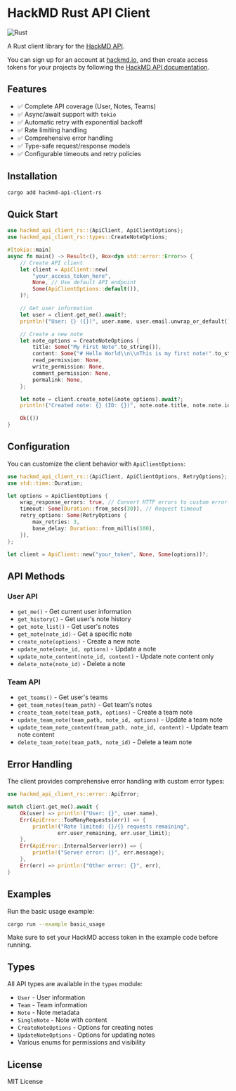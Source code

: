 # HackMD Rust API Client

![Rust](https://img.shields.io/badge/rust-%23000000.svg?style=for-the-badge&logo=rust&logoColor=white)

A Rust client library for the [HackMD API](https://hackmd.io/@docs/HackMD_API_Book).

You can sign up for an account at [hackmd.io](https://hackmd.io/), and then create access tokens for your projects by following the [HackMD API documentation](https://hackmd.io/@hackmd-api/developer-portal).

## Features

- ✅ Complete API coverage (User, Notes, Teams)
- ✅ Async/await support with `tokio`
- ✅ Automatic retry with exponential backoff
- ✅ Rate limiting handling
- ✅ Comprehensive error handling
- ✅ Type-safe request/response models
- ✅ Configurable timeouts and retry policies

## Installation

```bash
cargo add hackmd-api-client-rs
```

## Quick Start

```rust
use hackmd_api_client_rs::{ApiClient, ApiClientOptions};
use hackmd_api_client_rs::types::CreateNoteOptions;

#[tokio::main]
async fn main() -> Result<(), Box<dyn std::error::Error>> {
    // Create API client
    let client = ApiClient::new(
        "your_access_token_here",
        None, // Use default API endpoint
        Some(ApiClientOptions::default()),
    )?;

    // Get user information
    let user = client.get_me().await?;
    println!("User: {} ({})", user.name, user.email.unwrap_or_default());

    // Create a new note
    let note_options = CreateNoteOptions {
        title: Some("My First Note".to_string()),
        content: Some("# Hello World\\n\\nThis is my first note!".to_string()),
        read_permission: None,
        write_permission: None,
        comment_permission: None,
        permalink: None,
    };

    let note = client.create_note(&note_options).await?;
    println!("Created note: {} (ID: {})", note.note.title, note.note.id);

    Ok(())
}
```

## Configuration

You can customize the client behavior with `ApiClientOptions`:

```rust
use hackmd_api_client_rs::{ApiClient, ApiClientOptions, RetryOptions};
use std::time::Duration;

let options = ApiClientOptions {
    wrap_response_errors: true, // Convert HTTP errors to custom error types
    timeout: Some(Duration::from_secs(30)), // Request timeout
    retry_options: Some(RetryOptions {
        max_retries: 3,
        base_delay: Duration::from_millis(100),
    }),
};

let client = ApiClient::new("your_token", None, Some(options))?;
```

## API Methods

### User API

- `get_me()` - Get current user information
- `get_history()` - Get user's note history
- `get_note_list()` - Get user's notes
- `get_note(note_id)` - Get a specific note
- `create_note(options)` - Create a new note
- `update_note(note_id, options)` - Update a note
- `update_note_content(note_id, content)` - Update note content only
- `delete_note(note_id)` - Delete a note

### Team API

- `get_teams()` - Get user's teams
- `get_team_notes(team_path)` - Get team's notes
- `create_team_note(team_path, options)` - Create a team note
- `update_team_note(team_path, note_id, options)` - Update a team note
- `update_team_note_content(team_path, note_id, content)` - Update team note content
- `delete_team_note(team_path, note_id)` - Delete a team note

## Error Handling

The client provides comprehensive error handling with custom error types:

```rust
use hackmd_api_client_rs::error::ApiError;

match client.get_me().await {
    Ok(user) => println!("User: {}", user.name),
    Err(ApiError::TooManyRequests(err)) => {
        println!("Rate limited: {}/{} requests remaining",
                err.user_remaining, err.user_limit);
    },
    Err(ApiError::InternalServer(err)) => {
        println!("Server error: {}", err.message);
    },
    Err(err) => println!("Other error: {}", err),
}
```

## Examples

Run the basic usage example:

```bash
cargo run --example basic_usage
```

Make sure to set your HackMD access token in the example code before running.

## Types

All API types are available in the `types` module:

- `User` - User information
- `Team` - Team information
- `Note` - Note metadata
- `SingleNote` - Note with content
- `CreateNoteOptions` - Options for creating notes
- `UpdateNoteOptions` - Options for updating notes
- Various enums for permissions and visibility

## License

MIT License
